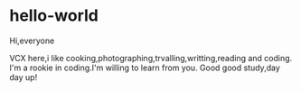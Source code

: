 # hello-world

Hi,everyone

VCX here,i like cooking,photographing,trvalling,writting,reading and coding.
I'm a rookie in coding.I'm willing to learn from you.
Good good study,day day up!
